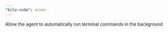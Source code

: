 ```yaml
---
"kilo-code": minor
---
```


Allow the agent to automatically run terminal commands in the background
